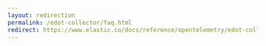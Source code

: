 ```yaml
---
layout: redirection
permalink: /edot-collector/faq.html
redirect: https://www.elastic.co/docs/reference/opentelemetry/edot-collector/faq.html
---
```

